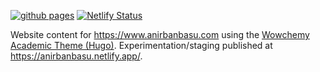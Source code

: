 [![github pages](https://github.com/anirbanbasu/anirbanbasu.github.io/actions/workflows/pages.yml/badge.svg?event=push)](https://github.com/anirbanbasu/anirbanbasu.github.io/actions/workflows/pages.yml?event=push) [![Netlify Status](https://api.netlify.com/api/v1/badges/d7e205cb-e8df-4008-9be1-1df5dc5340a2/deploy-status)](https://app.netlify.com/sites/anirbanbasu/deploys)

Website content for https://www.anirbanbasu.com using the [Wowchemy Academic Theme (Hugo)](https://github.com/wowchemy/starter-hugo-academic). Experimentation/staging published at https://anirbanbasu.netlify.app/.
